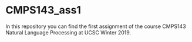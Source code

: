 # CMPS143_ass1
In this repository you can find the first assignment of the course CMPS143 Natural Language Processing at UCSC Winter 2019.
